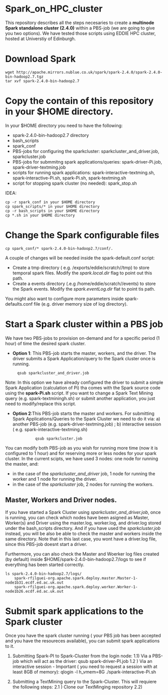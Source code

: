 # Spark_on_HPC_cluster
This repository describes all the steps necesaries to create a **multinode Spark standalone cluster (2.4.0)** within a PBS-job (we are going to give you two options). We have tested those scripts using EDDIE HPC cluster, hosted at Universtiy of Edinburgh.

# Download Spark
 	wget http://apache.mirrors.nublue.co.uk/spark/spark-2.4.0/spark-2.4.0-bin-hadoop2.7.tgz
	tar xvf spark-2.4.0-bin-hadoop2.7

# Copy the contain of this repository in your $HOME directory.

In your $HOME directory you need to have the following:
* spark-2.4.0-bin-hadoop2.7 directory
* bash_scripts
* spark_conf
* PBS-jobs for configuring the sparkcluster: sparkcluster_and_driver.job, sparkcluster.job
* PBS-jobs for submmitng spark applications/queries: spark-driver-Pi.job, spark-driver-textming.job
* scripts for running spark applications: spark-interactive-textming.sh, spark-interactive-Pi.sh, spark-Pi.sh, spark-textming.sh
* script for stopping spark cluster (no needed): spark_stop.sh

IDEA:
	
	cp -r spark_conf in your $HOME directory
	cp spark_scripts/* in your $HOME directory
	cp -r bash_scripts in your $HOME directory
	cp *.sh in your $HOME directory


# Change the Spark configurable files
	
	cp spark_conf/* spark-2.4.0-bin-hadoop2.7/conf/.
	
A couple of changes will be needed inside the spark-default.conf script:
-  Create a tmp directory ( e.g. /exports/eddie/scratch/<UUN>/tmp) to store temporal spark files. Modify the *spark.local.dir* flag to point out this path.
-  Create a events directory (.e.g /home/eddie/scratch/<UUN>/events) to store the Spark events. Modify the *spark.eventLog.dir* flat to point tis path. 

 You might also want to configure more parameters inside spark-defaults.conf file (e.g. driver memory size of log directory).  
  
# Start a Spark cluster within a PBS job
We have two PBS-jobs to provision on-demand and for a specific period (1 hour) of time the desired spark cluster. 

* **Option 1**: This PBS-job starts the master, workers, and the driver. The driver submits a Spark Application/query to the Spark cluster once is running.

  		qsub sparkcluster_and_driver.job

Note: In this option we have already configured the driver to submit a simple Spark Application (calculation of Pi) tha comes with the Spark source code using  the **spark-Pi.sh** script. If you want to change a Spark Text Mining query (e.g. spark-textminingh.sh) or submit another application, you just need to modify/replace this script. 

* **Option 2**:This PBS-job starts the master and workers. For submitting Spark Applications/Queries to the Spark Cluster we need to do it via: a) another PBS-job (e.g. spark-driver-textming.job) ; b) interactive session ( e.g. spark-interactive-textming.sh) 

                qsub sparkcluster.job

You can modify both PBS-job as you wish for running more time (now it is configured to 1 hour) and for reserving more or less nodes for your spark cluster. In the current scipts, we have used 3 nodes: one node for running the master, and:

* in the case of the *sparkcluster_and_driver* job, 1 node for running the worker and 1 node for running the driver.
* in the case of the *sparkcluster* job, 2 nodes for running the workers.  


## Master, Workers and Driver nodes. 

If you have started a Spark Cluster using *sparkcluster_and_driver.job*, once is running, you can check which nodes have been asigned as Master, Worker(s) and Driver using the master.log, worker.log, and driver.log stored under the bash_scripts directory. And if you have used the *sparkcluster.job* instead, you will be also be able to check the master and workers inside the same directory. Note that in this last case, you wont have a driver.log file, since this PBS-job doesnt start a driver. 

Furthermore, you can also check the Master and Woerker log files created (by default) inside $HOME/spark-2.4.0-bin-hadoop2.7/logs to see if everything has been started correctly. 

	ls spark-2.4.0-bin-hadoop2.7/logs/
		spark-rfilguei-org.apache.spark.deploy.master.Master-1-node1b31.ecdf.ed.ac.uk.out
		spark-rfilguei-org.apache.spark.deploy.worker.Worker-1-node1b26.ecdf.ed.ac.uk.out


# Submit spark applications to the Spark cluster

Once you have the spark cluster running ( your PBS job has been accepted and you have the resoureces available), you can submit spark applications to it. 

1) Submitting Spark-PI to Spark-Cluster from the login node: 
	1.1) Via a PBS-job which will act as the driver:
		qsub spark-driver-PI.job
	1.2 ) Via an interactive session - Important ( you need to request a session with at least 8GB of memory):
		 qlogin -l h_vmem=8G
		 ./spark-interactive-Pi.sh

2) Submitting a TextMining query to the Spark-Cluster. This will requiere the following steps:
	2.1 ) Clone our TextMinging repository
	2.2) 
		
			


